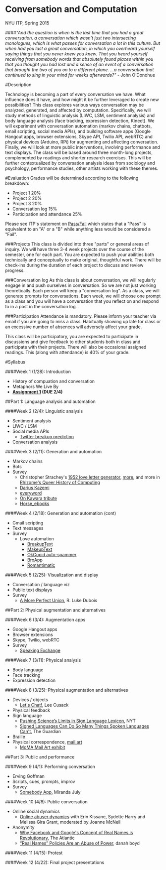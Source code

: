 Conversation and Computation
==============

NYU ITP, Spring 2015

####_"And the question is when is the last time that you had a great conversation, a conversation which wasn’t just two intersecting monologues, which is what passes for conversation a lot in this culture. But when had you last a great conversation, in which you overheard yourself saying things that you never knew you knew. That you heard yourself receiving from somebody words that absolutely found places within you that you thought you had lost and a sense of an event of a conversation that brought the two of you on to a different plane. …a conversation that continued to sing in your mind for weeks afterwards?"_ - John O’Donohue

#Description

Technology is becoming a part of every conversation we have. What influence does it have, and how might it be further leveraged to create new possibilities? This class explores various ways conversation may be analyzed, generated, and affected by computation. Specifically, we will study methods of linguistic analysis (LIWC, LSM, sentiment analysis) and body language analysis (face tracking, expression detection, Kinect). We will experiment with conversation automation (markov chains, chatbots, email scripting, social media APIs), and building software apps (Google Hangout apps, browser extensions, Skype API, Twilio API, webRTC) and physical devices (Arduino, RPi) for augmenting and affecting conversation. Finally, we will look at more public interventions, involving performance and text displays. The class will be based around three month-long projects, complemented by readings and shorter research exercises. This will be further contextualized by conversation analysis ideas from sociology and psychology, performance studies, other artists working with these themes.

#Evaluation
Grades will be determined according to the following breakdown:
* Project 1 20%
* Project 2 20%
* Project 3 20%
* Conversation log 15%
* Participation and attendance 25%

Please see ITP's statement on [Pass/Fail](http://help.itp.nyu.edu/academic-policies/pass-fail) which states that a "Pass" is equivalent to an "A" or a "B" while anything less would be considered a "Fail".

###Projects
This class is divided into three "parts" or general areas of inquiry. We will have three 3-4 week projects over the course of the semester, one for each part. You are expected to push your abilities both technically and conceptually to make original, thoughtful work. There will be check-ins during the duration of each project to discuss and review progress.

###Conversation log
As this class is about conversation, we will regularly engage in and push ourselves in conversation. So we are not just working theoretically. Each person will keep a "conversation log". As a class, we will generate prompts for conversations. Each week, we will choose one prompt as a class and you will have a conversation that you reflect on and respond to in a post in the conversation log.

###Participation
Attendance is mandatory. Please inform your teacher via email if you are going to miss a class. Habitually showing up late for class or an excessive number of absences will adversely affect your grade.

This class will be participatory, you are expected to participate in discussions and give feedback to other students both in class and participate with their projects. There will also be occasional assigned readings. This (along with attendance) is 40% of your grade.



#Syllabus

####Week 1 (1/28): Introduction
* History of compuation and conversation
* Metaphors We Live By
* __[Assignment 1](https://github.com/lmccart/itp-convo-comp/wiki/Assignments#assignment-1-due-24) (DUE 2/4)__

##Part 1: Language analysis and automation

####Week 2 (2/4): Linguistic analysis
* Sentiment analysis
* LIWC / LSM
* Social media APIs
  * [Twitter breakup prediction](http://motherboard.vice.com/read/what-our-breakups-look-like-on-twitter) 
* Conversation analysis

####Week 3 (2/11): Generation and automation
* Markov chains
* Bots
* Survey
  * Christopher Strachey's [1952 love letter generator](http://www.alpha60.de/art/love_letters/), [more](http://www.gingerbeardman.com/loveletter/), and more in [Rhizome's Queer History of Computing](http://rhizome.org/editorial/2013/apr/9/queer-history-computing-part-three/)
  * [Darius Kazemi](https://twitter.com/dariusbots)
  * [everyword](https://twitter.com/everyword)
  * [On Kawara tribute](https://twitter.com/On_Kawara)
  * [Horse_ebooks](http://www.newyorker.com/magazine/2014/02/10/man-and-machine-2)
 
####Week 4 (2/18): Generation and automation (cont)
* Gmail scripting
* Text messages
* Survey
  * Love automation
    * [BreakupText](https://itunes.apple.com/us/app/breakuptext/id674333306?ls=1&mt=8)
    * [MakeupText](https://itunes.apple.com/us/app/makeuptext/id681601569?ls=1&mt=8)
    * [OkCupid auto-spammer](https://github.com/shawn-simon/okspam)
    * [BroApp](http://jezebel.com/i-tried-broapp-and-it-did-not-turn-me-into-an-awesome-b-1536966006)  
    * [Romantimatic](http://romantimatic.com/)

####Week 5 (2/25): Visualization and display
* Conversation / language viz
* Public text displays
* Survey
  * [A More Perfect Union](http://music.columbia.edu/~luke/projects/index.shtml?id=perfect), R. Luke Dubois

##Part 2: Physical augmentation and alternatives

####Week 6 (3/4): Augmentation apps
* Google Hangout apps
* Browser extensions
* Skype, Twilio, webRTC
* Survey
  * [Speaking Exchange](http://ablersite.org/2014/06/05/speaking-exchange/) 

####Week 7 (3/11): Physical analysis
* Body language
* Face tracking
* Expression detection

####Week 8 (3/25): Physical augmentation and alternatives
* Devices / objects
  * [Let's Chat!](http://fathom.info/latest/8400), Lee Cusack 
* Physical feedback
* Sign language
  * [Pushing Science’s Limits in Sign Language Lexicon](http://www.nytimes.com/2012/12/04/science/sign-language-researchers-broaden-science-lexicon.html?pagewanted=1&_r=2&hp&adxnnlx=1355343233-SxIlOSHbDOJCM8VPk75NTg&), NYT 
  * [Signed Languages Can Do So Many Things Spoken Languages Can't](http://www.theguardian.com/commentisfree/2014/oct/20/signed-languages-can-do-so-many-things-spoken-languages-cant?CMP=twt_gu), The Guardian
* Braille 
* Physical correspondence, [mail art](http://en.wikipedia.org/wiki/Mail_art)
  * [MoMA Mail Art exhibit](http://www.moma.org/interactives/exhibitions/2014/analognetwork/) 

##Part 3: Public and performance

####Week 9 (4/1): Performing conversation
* Erving Goffman
* Scripts, cues, prompts, improv
* Survey
  * [Somebody App](http://somebodyapp.com/), Miranda July

####Week 10 (4/8): Public conversation
* Online social dynamics
  * [Online abuser dynamics](https://soundcloud.com/eyebeamnyc/new-topics-in-social-computing-online-abuser-dynamics) with Erin Kissane, Sydette Harry and Melissa Gira Grant, moderated by Joanne McNeil
* Anonymity
  * [Why Facebook and Google's Concept of Real Names is Revolutionary](http://www.theatlantic.com/technology/archive/2011/08/why-facebook-and-googles-concept-of-real-names-is-revolutionary/243171/), The Atlantic
  * [“Real Names” Policies Are an Abuse of Power](http://www.zephoria.org/thoughts/archives/2011/08/04/real-names.html), danah boyd

####Week 11 (4/15): Protest

####Week 12 (4/22): Final project presentations
